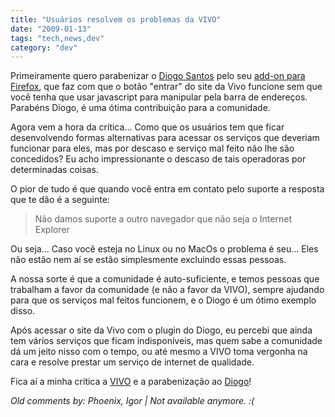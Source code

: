 ```yaml
---
title: "Usuários resolvem os problemas da VIVO"
date: "2009-01-13"
tags: "tech,news,dev"
category: "dev"
---
```


Primeiramente quero parabenizar o
[Diogo Santos](http://blog.diogosantos.com/2009/01/acesse-o-vivo-online-com-avoi-um-complemento-para-firefox/)
pelo seu [add-on para Firefox](http://diogosantos.com/avoi/ "AVOI"),
que faz com que o botão "entrar" do site da Vivo funcione sem que você
tenha que usar javascript para manipular pela barra de
endereços. Parabéns Diogo, é uma ótima contribuição para a comunidade.

Agora vem a hora da crítica... Como que os usuários tem que ficar
desenvolvendo formas alternativas para acessar os serviços que
deveriam funcionar para eles, mas por descaso e serviço mal feito não
lhe são concedidos? Eu acho impressionante o descaso de tais
operadoras por determinadas coisas.

O pior de tudo é que quando você entra em contato pelo suporte a
resposta que te dão é a seguinte:

> Não damos suporte a outro navegador que não seja o Internet Explorer

Ou seja... Caso você esteja no Linux ou no MacOs o problema é
seu... Eles não estão nem aí se estão simplesmente excluindo essas
pessoas.

A nossa sorte é que a comunidade é auto-suficiente, e temos pessoas
que trabalham a favor da comunidade (e não a favor da VIVO), sempre
ajudando para que os serviços mal feitos funcionem, e o Diogo é um
ótimo exemplo disso.

Após acessar o site da Vivo com o plugin do Diogo, eu percebi que
ainda tem vários serviços que ficam indisponíveis, mas quem sabe a
comunidade dá um jeito nisso com o tempo, ou até mesmo a VIVO toma
vergonha na cara e resolve prestar um serviço de internet de
qualidade.

Fica aí a minha crítica a
[VIVO](http://www.vivo.com.br "Site de má qualidade da VIVO")
e a parabenização ao [Diogo](http://diogosantos.com/ "Site do Diogo")!



_Old comments by: Phoenix, Igor | Not available anymore. :(_
